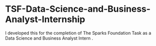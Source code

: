 # TSF-Data-Science-and-Business-Analyst-Internship
I developed this for the completion of The Sparks Foundation Task as a Data Science and Business Analyst Intern .
